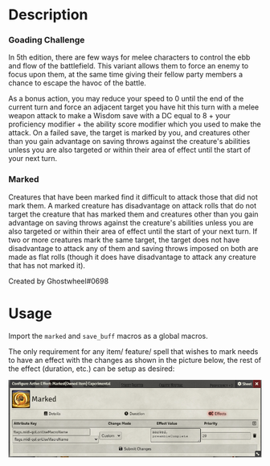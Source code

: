
# Description

### Goading Challenge

In 5th edition, there are few ways for melee characters to control the ebb and flow of the battlefield. This variant allows them to force an enemy to focus upon them, at the same time giving their fellow party members a chance to escape the havoc of the battle.

As a bonus action, you may reduce your speed to 0 until the end of the current turn and force an adjacent target you have hit this turn with a melee weapon attack to make a Wisdom save with a DC equal to 8 + your proficiency modifier + the ability score modifier which you used to make the attack. On a failed save, the target is marked by you, and creatures other than you gain advantage on saving throws against the creature's abilities unless you are also targeted or within their area of effect until the start of your next turn.

### Marked

Creatures that have been marked find it difficult to attack those that did not mark them. A marked creature has disadvantage on attack rolls that do not target the creature that has marked them and creatures other than you gain advantage on saving throws against the creature's abilities unless you are also targeted or within their area of effect until the start of your next turn. If two or more creatures mark the same target, the target does not have disadvantage to attack any of them and saving throws imposed on both are made as flat rolls (though it does have disadvantage to attack any creature that has not marked it).

Created by Ghostwheel#0698

# Usage

Import the `marked` and `save_buff` macros as a global macros.

The only requirement for any item/ feature/ spell that wishes to mark needs to have an effect with the changes as shown in the picture below, the rest of the effect (duration, etc.) can be setup as desired:

![effect setup](./effect-setup.png)

